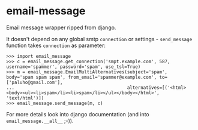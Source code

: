 email-message
=============

Email message wrapper ripped from django.

It doesn't depend on any global smtp `connection` or settings - `send_message` function takes `connection` as parameter:

    >>> import email_message
    >>> c = email_message.get_connection('smpt.example.com', 587, username='spammer', password='spam', use_tsl=True)
    >>> m = email_message.EmailMultiAlternatives(subject='spam', body='spam spam spam', from_email='spammer@example.com', to=['paluho@gmail.com'],
    ...                                          alternatives=[('<html><body><ul><li>spam</li><li>spam</li></ul></body></html>', 'text/html')])
    >>> email_message.send_message(m, c)

For more details look into django documentation (and into `email_message.__all__` ;-)).
